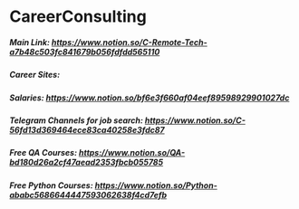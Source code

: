# CareerConsulting

#####   Main Link: https://www.notion.so/C-Remote-Tech-a7b48c503fc841679b056fdfdd565110
#####   Career Sites: 
#####   Salaries:  https://www.notion.so/bf6e3f660af04eef89598929901027dc
#####   Telegram Channels for job search:   https://www.notion.so/C-56fd13d369464ece83ca40258e3fdc87
#####   Free QA Courses:  https://www.notion.so/QA-bd180d26a2cf47aead2353fbcb055785
#####   Free Python Courses:   https://www.notion.so/Python-ababc5686644447593062638f4cd7efb
